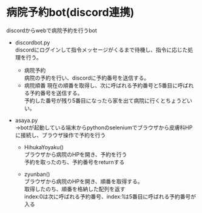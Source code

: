﻿# 病院予約bot(discord連携)

 discordからwebで病院予約を行うbot  

* discordbot.py  
  discordにログインして指令メッセージがくるまで待機し、指令に応じた処理を行う。  
  * 病院予約  
    病院の予約を行い、discordに予約番号を送信する。  
  * 病院順番
    現在の順番を取得し、次に呼ばれる予約番号と5番目に呼ばれる予約番号を送信する。  
    予約した番号が残り5番目になったら家を出て病院に行くとちょうどいい。  
      
* asaya.py  
  →botが起動している端末からpythonのseleniumでブラウザから皮膚科HPに接続し、ブラウザ操作で予約を行う  
  
  * HihukaYoyaku()  
    ブラウザから病院のHPを開き、予約を行う  
    予約を取ったのち、予約番号をreturnする  

  * zyunban()  
    ブラウザから病院のHPを開き、順番を取得する。  
    取得したのち、順番を格納した配列を返す  
    index:0は次に呼ばれる予約番号、index:1は5番目に呼ばれる予約番号が入る  
